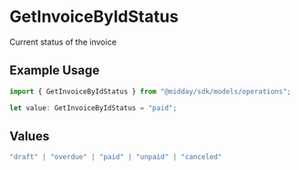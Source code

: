 # GetInvoiceByIdStatus

Current status of the invoice

## Example Usage

```typescript
import { GetInvoiceByIdStatus } from "@midday/sdk/models/operations";

let value: GetInvoiceByIdStatus = "paid";
```

## Values

```typescript
"draft" | "overdue" | "paid" | "unpaid" | "canceled"
```